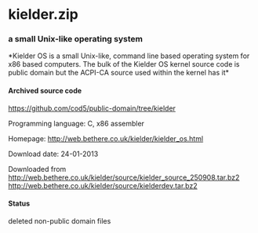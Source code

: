 # kielder.zip #

### a small Unix-like operating system ###

*Kielder OS is a small Unix-like, command line based operating system for x86 based computers. The bulk of the Kielder OS kernel source code is public domain but the ACPI-CA source used within the kernel has it\*

#### Archived source code ####
https://github.com/cod5/public-domain/tree/kielder

Programming language: C, x86 assembler

Homepage: http://web.bethere.co.uk/kielder/kielder_os.html

Download date: 24-01-2013

Downloaded from http://web.bethere.co.uk/kielder/source/kielder_source_250908.tar.bz2
http://web.bethere.co.uk/kielder/source/kielderdev.tar.bz2

#### Status ####
deleted non-public domain files


